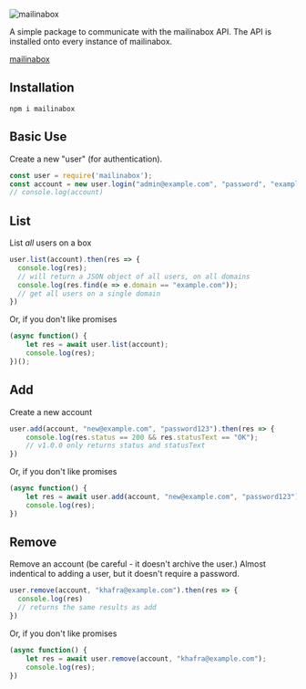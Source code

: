 ![mailinabox](https://mailinabox.email/static/logo.png)

A simple package to communicate with the mailinabox API.
The API is installed onto every instance of mailinabox.

[mailinabox](https://mailinabox.email/)

## Installation
`npm i mailinabox`

## Basic Use

Create a new "user" (for authentication).
```javascript
const user = require('mailinabox');
const account = new user.login("admin@example.com", "password", "example.com");
// console.log(account)
```

## List
List *all* users on a box
```javascript
user.list(account).then(res => {
  console.log(res);
  // will return a JSON object of all users, on all domains
  console.log(res.find(e => e.domain == "example.com"));
  // get all users on a single domain
})
```
Or, if you don't like promises
```javascript
(async function() {
    let res = await user.list(account);
    console.log(res);
})();
```

## Add
Create a new account
```javascript
user.add(account, "new@example.com", "password123").then(res => {
    console.log(res.status == 200 && res.statusText == "OK");
    // v1.0.0 only returns status and statusText
})
```
Or, if you don't like promises
```javascript
(async function() {
    let res = await user.add(account, "new@example.com", "password123");
    console.log(res);
})
```

## Remove
Remove an account (be careful - it doesn't archive the user.)
Almost indentical to adding a user, but it doesn't require a password.
```javascript
user.remove(account, "khafra@example.com").then(res => {
  console.log(res)
  // returns the same results as add
})
```
Or, if you don't like promises
```javascript
(async function() {
    let res = await user.remove(account, "khafra@example.com");
    console.log(res);
})
```


